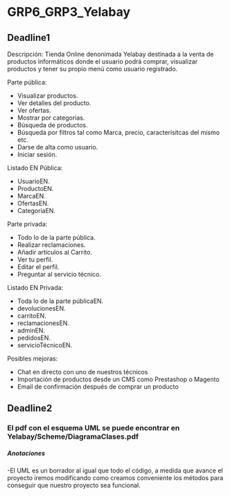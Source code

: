 # GRP6_GRP3_Yelabay

## Deadline1
Descripción: Tienda Online denonimada Yelabay destinada a la venta de productos informáticos donde el usuario podrá comprar, visualizar productos y tener su propio menú como usuario registrado.

Parte pública: 
* Visualizar productos.
* Ver detalles del producto.
* Ver ofertas.
* Mostrar por categorias.
* Búsqueda de productos.
* Búsqueda por filtros tal como Marca, precio, caracterísitcas del mismo etc.
* Darse de alta como usuario.
* Iniciar sesión.

Listado EN Pública:
* UsuarioEN.
* ProductoEN.
* MarcaEN.
* OfertasEN.
* CategoriaEN.

Parte privada:
* Todo lo de la parte pública.
* Realizar reclamaciones.
* Añadir artículos al Carrito.
* Ver tu perfil.
* Editar el perfil.
* Preguntar al servicio técnico.

Listado EN Privada:
* Toda lo de la parte públicaEN.
* devolucionesEN.
* carritoEN.
* reclamacionesEN.
* adminEN.
* pedidosEN.
* servicioTécnicoEN.

Posibles mejoras:
* Chat en directo con uno de nuestros técnicos
* Importación de productos desde un CMS como Prestashop o Magento
* Email de confirmación después de comprar un producto

## Deadline2
### El pdf con el esquema UML se puede encontrar en Yelabay/Scheme/DiagramaClases.pdf
##### Anotaciones
-El UML es un borrador al igual que todo el código, a medida que avance el proyecto iremos modificando como creamos conveniente los métodos para conseguir que nuestro proyecto sea funcional.